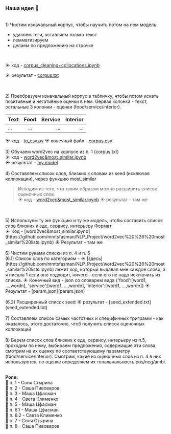 ### Наша идея 🚽
<br />1) Чистим изначальный корпус, чтобы научить потом на нем модель: 
  * удаляем теги, оставляем только текст
  * лемматизируем
  * делаем по предложению на строчке
<br />  

☀  код - [corpus_cleaning+collocations.ipynb](https://github.com/mmtsfasman/NLP_Project/corpus%20cleaning%20%2B%20collocations.ipynb)

☀  результат - [corpus.txt](https://drive.google.com/file/d/1M0gFiuZGunLa1v96ZawhI6S9f9Kv604a/view?usp=sharing)

<br />
<br />2) Преобразуем изначальный корпус в табличку, чтобы потом искать позитивные и негативные оценки в нем. Gервая колонка - текст, остальные 3 колонки - оценки (food/service/interior). 

| Text | Food | Service | Interior |
| --- |:---:| ---:|-----:|
| ...|...| ...|...|

☀ код - [to_csv.py](https://github.com/mmtsfasman/NLP_Project/to_csv.py)
☀ конечный файл - [corpus.csv](https://github.com/mmtsfasman/NLP_Projectr/corpus.csv)
<br />
<br />
3) Обучаем word2vec на корпусе из п. 1 (corpus.txt)
<br /> ☀ код - [word2vec&most_similar.ipynb](https://github.com/mmtsfasman/NLP_Project/word2vec%20%26%20most_similar%20lists.ipynb)
<br /> ☀ результат - [my.model](https://github.com/mmtsfasman/NLP_Project/my.model)
<br />
<br />
4) Составляем список слов, близких к словам из seed (исключая коллокации), через функцию most_similar
> Исходим из того, что таким образом можно расширить список оценочных слов.
<br />  ☀ код - 
[word2vec&most_similar.ipynb](https://github.com/mmtsfasman/NLP_Project/word2vec%20%26%20most_similar%20lists.ipynb)
  ☀ результат - там же
<br />
<br />
5) Используем ту же функцию и ту же модель, чтобы составить список слов близких к еде, сервису, интерьеру
Формат
<br /> ☀ Код - 
[word2vec&most_similar.ipynb](https://github.com/mmtsfasman/NLP_Project/word2vec%20%26%20most_similar%20lists.ipynb)
 ☀ Результат - там же
<br />
<br />
6) Чистим руками списки из п. 4 и п. 5
<br />
(6.1) Список слов по категориям  -  ☀ 
[здесь](https://github.com/mmtsfasman/NLP_Project/word2vec%20%26%20most_similar%20lists.ipynb)
лежит код, который выдавал мне каждое слово, а я писала 1 если оно подходит, ничего - если его не надо исключить из списка.  ☀ Конечный вид - json со словарем вида {'food':[word1, ...,wordn], 'service':[word1, ...,wordn], 'interior':[word1, ...,wordn]} ☀ Результат - 
[param.json](param.json)
<br />
<br />
(6.2) Расширенный список seed ☀ результат -
[seed_extended.txt](seed_extended.txt)    
<br />
<br />
7) Составляем список самых частотных и специфичных триграмм - как оказалось, этого достаточно, чтоб получить список оценочных коллокаций
<br />
<br />
8) Берем список слов близких к еде, сервису, интерьеру из п.5, проходим по нему, выбираем предложения, содержащие эти слова, смотрим на их оценку по соответствующему параметру (food/service/interior). Смотрим, какие из оценочных слов из п. 4 в них используются, по оценке определяем их тональнальность pos/neg/ambi.
<br />
<br />

**Роли:** <br />
🚀 п. 1 - Соня Стырина <br />
🚀 п. 2 - Саша Пивоваров <br />
🚀 п. 3 - Маша Цфасман <br />
🚀 п. 4 - Света Клименко <br />
🚀 п. 5 - Маша Цфасман <br />
🚀 п. 6.1 - Маша Цфасман <br />
🚀 п. 6.2 - Света Клименко <br />
🚀 п. 7 - Соня Стырина <br />
🚀 п. 8 - Саша Пивоваров <br />




